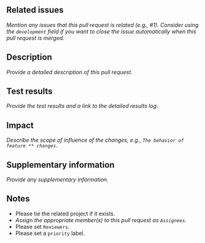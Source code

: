 ## Related issues
_Mention any issues that this pull request is related (e.g., #1). Consider using the `development` field if you want to close the issue automatically when this pull request is merged._

## Description
_Provide a detailed description of this pull request._

## Test results
_Provide the test results and a link to the detailed results log._

## Impact
_Describe the scope of influence of the changes, e.g., `The behavior of feature ** changes.`_

## Supplementary information
_Provide any supplementary information._

## Notes
- Please tie the related project if it exists.
- _Assign the appropriate member(s) to this pull request as `Assignees`._
- Please set `Reviewers`.
- Please set a `priority` label.
